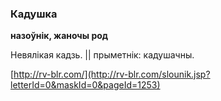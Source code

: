 ### Кадушка
**назоўнік, жаночы род**

Невялікая кадзь. || прыметнік: кадушачны.

<a rel="author">[http://rv-blr.com/](http://rv-blr.com/slounik.jsp?letterId=0&maskId=0&pageId=1253)</a>
